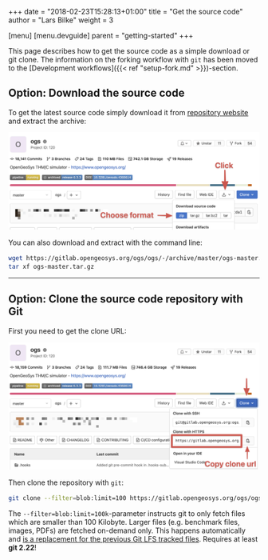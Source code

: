 +++
date = "2018-02-23T15:28:13+01:00"
title = "Get the source code"
author = "Lars Bilke"
weight = 3

[menu]
  [menu.devguide]
    parent = "getting-started"
+++

<div class='note'>

<i class="far fa-exclamation-triangle"></i> This page describes how to get the source code as a simple download or git clone. The information on the forking workflow with `git` has been moved to the [Development workflows]({{< ref "setup-fork.md" >}})-section.

</div>

## Option: Download the source code

To get the latest source code simply download it from [repository website](https://gitlab.opengeosys.org/ogs/ogs) and extract the archive:

![Getting the zip download URL from the GitLab web interface](zip-download.png)

You can also download and extract with the command line:

```bash
wget https://gitlab.opengeosys.org/ogs/ogs/-/archive/master/ogs-master.tar.gz
tar xf ogs-master.tar.gz
```

----

## Option: Clone the source code repository with Git

First you need to get the clone URL:

![Getting the git clone URL from the GitLab web interface](git-url.png)

Then clone the repository with `git`:

```bash
git clone --filter=blob:limit=100 https://gitlab.opengeosys.org/ogs/ogs.git
```

<div class='note'>

The `--filter=blob:limit=100k`-parameter instructs git to only fetch files which are smaller than 100 Kilobyte. Larger files (e.g. benchmark files, images, PDFs) are fetched on-demand only. This happens automatically and [is a replacement for the previous Git LFS tracked files](https://gitlab.opengeosys.org/ogs/ogs/-/issues/2961). Requires at least **git 2.22**!

</div>
